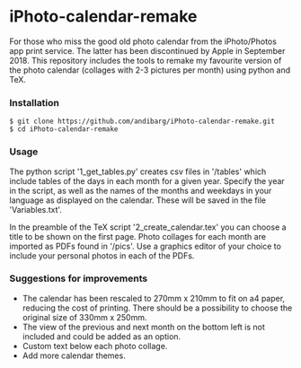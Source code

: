 # iPhoto-calendar-remake

For those who miss the good old photo calendar from the iPhoto/Photos app print service. The latter has been discontinued by Apple in September 2018. This repository includes the tools to remake my favourite version of the photo calendar (collages with 2-3 pictures per month) using python and TeX. 


### Installation
```
$ git clone https://github.com/andibarg/iPhoto-calendar-remake.git
$ cd iPhoto-calendar-remake
```

### Usage

The python script '1_get_tables.py' creates csv files in '/tables' which include tables of the days in each month for a given year. Specify the year in the script, as well as the names of the months and weekdays in your language as displayed on the calendar. These will be saved in the file 'Variables.txt'.

In the preamble of the TeX script '2_create_calendar.tex' you can choose a title to be shown on the first page. Photo collages for each month are imported as PDFs found in '/pics'. Use a graphics editor of your choice to include your personal photos in each of the PDFs.

### Suggestions for improvements

 - The calendar has been rescaled to 270mm x 210mm to fit on a4 paper, reducing the cost of printing. There should be a possibility to choose the original size of 330mm x 250mm.
 - The view of the previous and next month on the bottom left is not included and could be added as an option.
 - Custom text below each photo collage.
 - Add more calendar themes.
 


